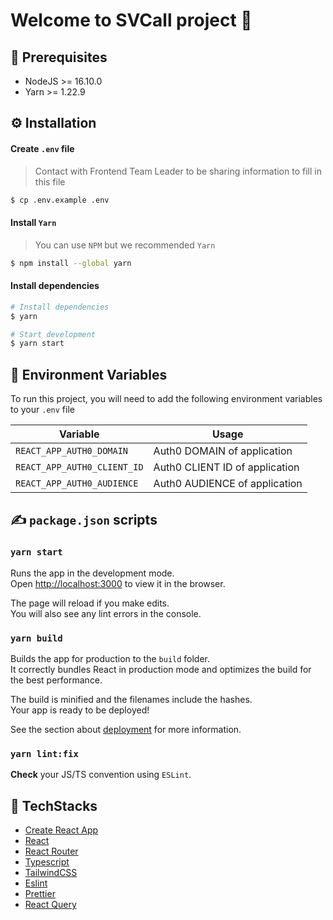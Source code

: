 # Welcome to SVCall project 👏

## 📌 Prerequisites

- NodeJS >= 16.10.0
- Yarn >= 1.22.9

## ⚙️ Installation

#### Create `.env` file

> Contact with Frontend Team Leader to be sharing information to fill in this file

```bash
$ cp .env.example .env
```

#### Install `Yarn`

> You can use `NPM` but we recommended `Yarn`

```bash
$ npm install --global yarn
```

#### Install dependencies

```bash
# Install dependencies
$ yarn

# Start development
$ yarn start
```

## 📕 Environment Variables

To run this project, you will need to add the following environment variables to your `.env` file

| Variable                        | Usage                                                             |
| ------------------------------- | ----------------------------------------------------------------- |
| `REACT_APP_AUTH0_DOMAIN`        | Auth0 DOMAIN of application                                       |
| `REACT_APP_AUTH0_CLIENT_ID`     | Auth0 CLIENT ID of application                                    |
| `REACT_APP_AUTH0_AUDIENCE`      | Auth0 AUDIENCE of application                                     |

## ✍️ `package.json` scripts

### `yarn start`

Runs the app in the development mode.\
Open [http://localhost:3000](http://localhost:3000) to view it in the browser.

The page will reload if you make edits.\
You will also see any lint errors in the console.

### `yarn build`

Builds the app for production to the `build` folder.\
It correctly bundles React in production mode and optimizes the build for the best performance.

The build is minified and the filenames include the hashes.\
Your app is ready to be deployed!

See the section about [deployment](https://facebook.github.io/create-react-app/docs/deployment) for more information.

### `yarn lint:fix`

**Check** your JS/TS convention using `ESLint`.

## 💚 TechStacks

- [Create React App](https://create-react-app.dev/)
- [React](https://reactjs.org/)
- [React Router](https://reactrouter.com/)
- [Typescript](https://www.typescriptlang.org/)
- [TailwindCSS](https://tailwindcss.com/)
- [Eslint](https://eslint.org/)
- [Prettier](https://prettier.io/)
- [React Query](https://react-query-v3.tanstack.com/)
